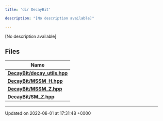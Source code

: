 ```yaml
---
title: 'dir DecayBit'

description: "[No description available]"

---
```







[No description available]

## Files

| Name           |
| -------------- |
| **[DecayBit/decay_utils.hpp](/documentation/code/gambit_sphinxfiles/decay__utils_8hpp/#file-decay-utils.hpp)**  |
| **[DecayBit/MSSM_H.hpp](/documentation/code/gambit_sphinxfiles/mssm__h_8hpp/#file-mssm-h.hpp)**  |
| **[DecayBit/MSSM_Z.hpp](/documentation/code/gambit_sphinxfiles/mssm__z_8hpp/#file-mssm-z.hpp)**  |
| **[DecayBit/SM_Z.hpp](/documentation/code/gambit_sphinxfiles/sm__z_8hpp/#file-sm-z.hpp)**  |






-------------------------------

Updated on 2022-08-01 at 17:31:48 +0000
